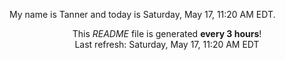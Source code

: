 My name is Tanner and today is Saturday, May 17, 11:20 AM EDT.

<p align="center">This <i>README</i> file is generated <b>every 3 hours</b>!</br>Last refresh: Saturday, May 17, 11:20 AM EDT<br /></p>
